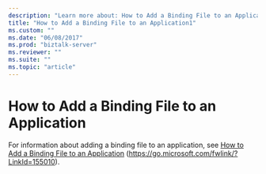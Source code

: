 ```yaml
---
description: "Learn more about: How to Add a Binding File to an Application"
title: "How to Add a Binding File to an Application1"
ms.custom: ""
ms.date: "06/08/2017"
ms.prod: "biztalk-server"
ms.reviewer: ""
ms.suite: ""
ms.topic: "article"
---
```

# How to Add a Binding File to an Application
For information about adding a binding file to an application, see [How to Add a Binding File to an Application](../core/how-to-add-a-binding-file-to-an-application2.md) (https://go.microsoft.com/fwlink/?LinkId=155010).